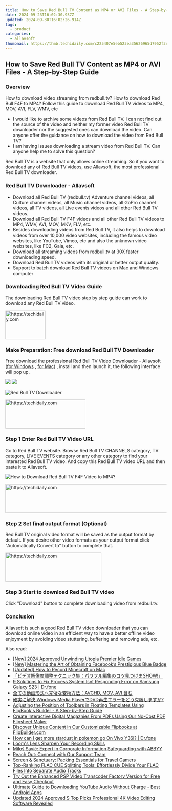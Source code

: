 ```yaml
---
title: How to Save Red Bull TV Content as MP4 or AVI Files - A Step-by-Step Guide
date: 2024-09-23T16:02:30.937Z
updated: 2024-09-30T16:02:26.914Z
tags:
  - product
categories:
  - allavsoft
thumbnail: https://thmb.techidaily.com/c225407e5eb523ea35626965d7952f3e8eff461a435028604a3c634507f598f5.png
---
```


## How to Save Red Bull TV Content as MP4 or AVI Files - A Step-by-Step Guide

### Overview

How to download video streaming from redbull.tv? How to download Red Bull F4F to MP4? Follow this guide to download Red Bull TV videos to MP4, MOV, AVI, FLV, WMV, etc

* I would like to archive some videos from Red Bull TV. I can not find out the source of the video and neither my former video Red Bull TV downloader nor the suggested ones can download the video. Can anyone offer the guidance on how to download the video from Red Bull TV?
* I am having issues downloading a stream video from Red Bull TV. Can anyone help me to solve this question?

Red Bull TV is a website that only allows online streaming. So if you want to download any of Red Bull TV videos, use Allavsoft, the most professional Red Bull TV downloader.

### Red Bull TV Downloader - Allavsoft

* Download all Red Bull TV (redbull.tv) Adventure channel videos, all Culture channel videos, all Music channel videos, all GoPro channel videos, all TV videos, all Live events videos and all other Red Bull TV videos.
* Download all Red Bull TV F4F videos and all other Red Bull TV videos to MP4, WMV, AVI, MOV, MKV, FLV, etc.
* Besides downloading videos from Red Bull TV, it also helps to download videos from over 10,000 video websites, including the famous video websites, like YouTube, Vimeo, etc and also the unknown video websites, like FC2, Gaia, etc.
* Download all streaming videos from redbull.tv at 30X faster downloading speed.
* Download Red Bull TV videos with its original or better output quality.
* Support to batch download Red Bull TV videos on Mac and Windows computer

### Downloading Red Bull TV Video Guide

The downloading Red Bull TV video step by step guide can work to download any Red Bull TV video.

<!-- affiliate ads begin -->
<a href="https://aligracehair.sjv.io/c/5597632/2135365/19272" target="_top" id="2135365">
  <img src="//a.impactradius-go.com/display-ad/19272-2135365" border="0" alt="https://techidaily.com" width="125" height="90"/>
</a>
<img height="0" width="0" src="https://aligracehair.sjv.io/i/5597632/2135365/19272" style="position:absolute;visibility:hidden;" border="0" />
<!-- affiliate ads end -->

### Make Preparation: Free download Red Bull TV Downloader

Free download the professional Red Bull TV Video Downloader - Allavsoft ([for Windows](https://tools.techidaily.com/allavsoft/products/) , [for Mac](https://tools.techidaily.com/allavsoft/products/)) , install and then launch it, the following interface will pop up.

[![](https://www.allavsoft.com/how-to/../images/how-to/free-download-win.jpg)](https://tools.techidaily.com/allavsoft/products/) [![](https://www.allavsoft.com/how-to/../images/how-to/free-download-mac.jpg)](https://tools.techidaily.com/allavsoft/products/)

![Red Bull TV Downloader](https://www.allavsoft.com/how-to/../images/allavsoft/screen-shot-600.jpg)

<!-- affiliate ads begin -->
<a href="https://25home.pxf.io/c/5597632/2148633/16836" target="_top" id="2148633">
  <img src="//a.impactradius-go.com/display-ad/16836-2148633" border="0" alt="https://techidaily.com" width="250" height="90"/>
</a>
<img height="0" width="0" src="https://25home.pxf.io/i/5597632/2148633/16836" style="position:absolute;visibility:hidden;" border="0" />
<!-- affiliate ads end -->

### Step 1 Enter Red Bull TV Video URL

Go to Red Bull TV website. Browse Red Bull TV CHANNELS category, TV category, LIVE EVENTS category or any other category to find your interested Red Bull TV video. And copy this Red Bull TV video URL and then paste it to Allavsoft.

![How to Download Red Bull TV F4F Video to MP4?](https://www.allavsoft.com/how-to/../images/how-to/download-rtmp-video/download-rtmp-video.jpg)

<!-- affiliate ads begin -->
<a href="https://ephamedtechinc.pxf.io/c/5597632/2137210/26400" target="_top" id="2137210">
  <img src="//a.impactradius-go.com/display-ad/26400-2137210" border="0" alt="https://techidaily.com" width="728" height="90"/>
</a>
<img height="0" width="0" src="https://ephamedtechinc.pxf.io/i/5597632/2137210/26400" style="position:absolute;visibility:hidden;" border="0" />
<!-- affiliate ads end -->

### Step 2 Set final output format (Optional)

Red Bull TV original video format will be saved as the output format by default. If you desire other video formats as your output format click "Automatically Convert to" button to complete that.

<!-- affiliate ads begin -->
<a href="https://aligracehair.sjv.io/c/5597632/1884017/19272" target="_top" id="1884017">
  <img src="//a.impactradius-go.com/display-ad/19272-1884017" border="0" alt="https://techidaily.com" width="300" height="90"/>
</a>
<img height="0" width="0" src="https://aligracehair.sjv.io/i/5597632/1884017/19272" style="position:absolute;visibility:hidden;" border="0" />
<!-- affiliate ads end -->

### Step 3 Start to download Red Bull TV video

Click "Download" button to complete downloading video from redbull.tv.

### Conclusion

Allavsoft is such a good Red Bull TV video downloader that you can download online video in an efficient way to have a better offline video enjoyment by avoiding video stuttering, buffering and removing ads, etc.

<ins class="adsbygoogle"
     style="display:block"
     data-ad-format="autorelaxed"
     data-ad-client="ca-pub-7571918770474297"
     data-ad-slot="1223367746"></ins>

<ins class="adsbygoogle"
     style="display:block"
     data-ad-client="ca-pub-7571918770474297"
     data-ad-slot="8358498916"
     data-ad-format="auto"
     data-full-width-responsive="true"></ins>

<span class="atpl-alsoreadstyle">Also read:</span>
<div><ul>
<li><a href="https://screen-recording.techidaily.com/new-2024-approved-unwinding-utopia-premier-idle-games/"><u>[New] 2024 Approved Unwinding Utopia Premier Idle Games</u></a></li>
<li><a href="https://facebook-video-files.techidaily.com/new-mastering-the-art-of-obtaining-facebooks-prestigious-blue-badge/"><u>[New] Mastering the Art of Obtaining Facebook’s Prestigious Blue Badge</u></a></li>
<li><a href="https://screen-capture.techidaily.com/updated-how-to-record-minecraft-on-mac/"><u>[Updated] How to Record Minecraft on Mac</u></a></li>
<li><a href="https://win-marvelous.techidaily.com/show/"><u>「ビデオ解像度調整テクニック集：パワフル編集のコツ見つけまSHOW!」</u></a></li>
<li><a href="https://howto.techidaily.com/9-solutions-to-fix-process-system-isnt-responding-error-on-samsung-galaxy-s23-drfone-by-drfone-fix-android-problems-fix-android-problems/"><u>9 Solutions to Fix Process System Isnt Responding Error on Samsung Galaxy S23 | Dr.fone</u></a></li>
<li><a href="https://eaxpv-info.techidaily.com/1725287245619-avchd-mov-avi/"><u>全ての動画形式へ完璧な変換方法：AVCHD, MOV, AVI 含む</u></a></li>
<li><a href="https://win-marvelous.techidaily.com/windows-media-playerdvd/"><u>確実に解決 Windows Media PlayerでDVD再生エラーをどう克服しますか?</u></a></li>
<li><a href="https://win-marvelous.techidaily.com/adjusting-the-position-of-toolbars-in-floating-templates-using-flipbooks-builder-a-step-by-step-guide/"><u>Adjusting the Position of Toolbars in Floating Templates Using FlipBook's Builder - A Step-by-Step Guide</u></a></li>
<li><a href="https://win-marvelous.techidaily.com/create-interactive-digital-magaznies-from-pdfs-using-our-no-cost-pdf-flipsheet-maker/"><u>Create Interactive Digital Magaznies From PDFs Using Our No-Cost PDF Flipsheet Maker</u></a></li>
<li><a href="https://win-marvelous.techidaily.com/discover-unique-content-in-our-customizable-flipbooks-at-flipbuildercom/"><u>Discover Unique Content in Our Customizable Flipbooks at FlipBuilder.com</u></a></li>
<li><a href="https://change-location.techidaily.com/how-can-i-get-more-stardust-in-pokemon-go-on-vivo-y36i-drfone-by-drfone-virtual-android/"><u>How can I get more stardust in pokemon go On Vivo Y36i? | Dr.fone</u></a></li>
<li><a href="https://video-capture.techidaily.com/looms-lens-sharpen-your-recording-skills/"><u>Loom's Lens Sharpen Your Recording Skills</u></a></li>
<li><a href="https://discover-blog.techidaily.com/milos-savic-expert-in-corporate-information-safeguarding-with-abbyy/"><u>Miloš Savić: Expert in Corporate Information Safeguarding with ABBYY</u></a></li>
<li><a href="https://win-marvelous.techidaily.com/reach-out-connect-with-our-support-team/"><u>Reach Out: Connect with Our Support Team</u></a></li>
<li><a href="https://games-able.techidaily.com/screen-and-sanctuary-packing-essentials-for-travel-gamers/"><u>Screen & Sanctuary: Packing Essentials for Travel Gamers</u></a></li>
<li><a href="https://win-marvelous.techidaily.com/top-ranking-flac-cue-splitting-tools-effortlessly-divide-your-flac-files-into-separate-audio-tracks/"><u>Top-Ranking FLAC CUE Splitting Tools: Effortlessly Divide Your FLAC Files Into Separate Audio Tracks</u></a></li>
<li><a href="https://win-marvelous.techidaily.com/try-out-the-enhanced-psp-video-transcoder-factory-version-for-free-and-easy-checkout/"><u>Try Out the Enhanced PSP Video Transcoder Factory Version for Free and Easy Checkout</u></a></li>
<li><a href="https://win-marvelous.techidaily.com/ultimate-guide-to-downloading-youtube-audio-without-charge-best-android-apps/"><u>Ultimate Guide to Downloading YouTube Audio Without Charge - Best Android Apps</u></a></li>
<li><a href="https://ai-video-apps.techidaily.com/updated-2024-approved-s-top-picks-professional-4k-video-editing-software-revealed/"><u>Updated 2024 Approved S Top Picks Professional 4K Video Editing Software Revealed</u></a></li>
</ul></div>

